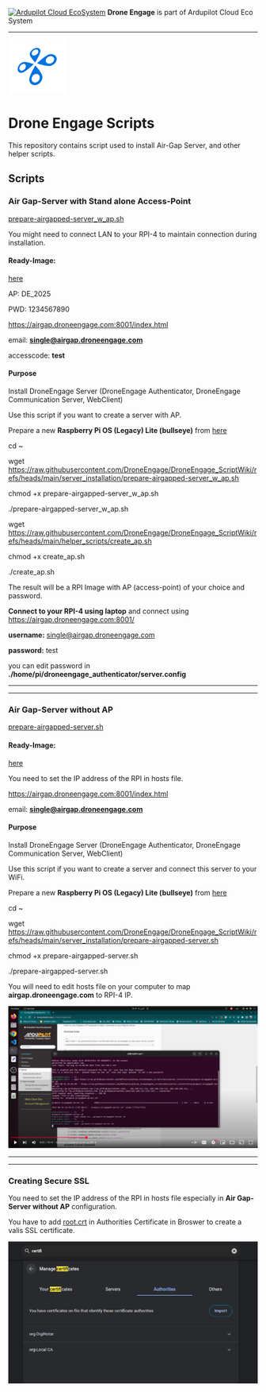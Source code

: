 
  

[![Ardupilot Cloud EcoSystem](https://cloud.ardupilot.org/_static/ardupilot_logo.png  "Ardupilot Cloud EcoSystem")](https://cloud.ardupilot.org  "Ardupilot Cloud EcoSystem") **Drone Engage** is part of Ardupilot Cloud Eco System

  

  

------------

  

  

![Drone Engage Communicator Module](https://raw.githubusercontent.com/DroneEngage/DroneEngage_ScriptWiki/main/resources/de_logo_title.png)

  

  

# Drone Engage Scripts

  

This repository contains script used to install Air-Gap Server, and other helper scripts.

  

## Scripts

  

### Air Gap-Server with Stand alone Access-Point

[prepare-airgapped-server_w_ap.sh](https://github.com/DroneEngage/DroneEngage_ScriptWiki/blob/main/server_installation/prepare-airgapped-server_w_ap.sh)

  

You might need to connect LAN to your RPI-4 to maintain connection during installation.

#### Ready-Image:

[here](https://cloud.ardupilot.org/downloads/RPI_Full_Images/airgap_server_rpi4/rpi-bulleye-standalone-airgap-server-_32G_21_feb_2025_large.img.xz)

  
  

AP: DE_2025

PWD: 1234567890

   
https://airgap.droneengage.com:8001/index.html

email: **single@airgap.droneengage.com**

accesscode: **test**

  
  
  

#### Purpose

Install DroneEngage Server (DroneEngage Authenticator, DroneEngage Communication Server, WebClient)

Use this script if you want to create a server with AP.

  

Prepare a new **Raspberry Pi OS (Legacy) Lite (bullseye)** from [here](https://downloads.raspberrypi.com/raspios_oldstable_lite_armhf/images/raspios_oldstable_lite_armhf-2024-10-28/2024-10-22-raspios-bullseye-armhf-lite.img.xz)

  

cd ~

wget https://raw.githubusercontent.com/DroneEngage/DroneEngage_ScriptWiki/refs/heads/main/server_installation/prepare-airgapped-server_w_ap.sh

chmod +x prepare-airgapped-server_w_ap.sh

./prepare-airgapped-server_w_ap.sh

wget https://raw.githubusercontent.com/DroneEngage/DroneEngage_ScriptWiki/refs/heads/main/helper_scripts/create_ap.sh

chmod +x create_ap.sh

./create_ap.sh

The result will be a RPI Image with AP (access-point) of your choice and password.

**Connect to your RPI-4 using laptop** and connect using https://airgap.droneengage.com:8001/

  

**username:** single@airgap.droneengage.com

**password:** test

  

you can edit password in **./home/pi/droneengage_authenticator/server.config**

  

-------------------------------------------------------------------------------------------------------------------------------------------------

-------------------------------------------------------------------------------------------------------------------------------------------------

  

### Air Gap-Server without AP

  

[prepare-airgapped-server.sh](https://github.com/DroneEngage/DroneEngage_ScriptWiki/blob/main/server_installation/prepare-airgapped-server.sh)

  

#### Ready-Image:

[here](https://cloud.ardupilot.org/downloads/RPI_Full_Images/airgap_server_rpi4/rpi_4_sd_card_16G_airgap_server_image.img.xz)

  
  

You need to set the IP address of the RPI in hosts file.

https://airgap.droneengage.com:8001/index.html

email: **single@airgap.droneengage.com**

  

#### Purpose

  

Install DroneEngage Server (DroneEngage Authenticator, DroneEngage Communication Server, WebClient)

Use this script if you want to create a server and connect this server to your WiFi.

  

Prepare a new **Raspberry Pi OS (Legacy) Lite (bullseye)** from [here](https://downloads.raspberrypi.com/raspios_oldstable_lite_armhf/images/raspios_oldstable_lite_armhf-2024-10-28/2024-10-22-raspios-bullseye-armhf-lite.img.xz)

  

cd ~

wget https://raw.githubusercontent.com/DroneEngage/DroneEngage_ScriptWiki/refs/heads/main/server_installation/prepare-airgapped-server.sh

chmod +x prepare-airgapped-server.sh

./prepare-airgapped-server.sh

  

You will need to edit hosts file on your computer to map **airgap.droneengage.com** to RPI-4 IP.

  

[![help to run script](https://raw.githubusercontent.com/DroneEngage/DroneEngage_ScriptWiki/refs/heads/main/resources/youtube_IsolatedServerAndruavDroneEngage.png)](https://youtu.be/R1BedRTxuuY)

-----------------------------------------------------------------------------------------------------------------------------------------------------
-----------------------------------------------------------------------------------------------------------------------------------------------------


### Creating Secure SSL
  
  
You need to set the IP address of the RPI in hosts file especially in **Air Gap-Server without AP** configuration.

You have to add [root.crt](https://github.com/DroneEngage/DroneEngage_ScriptWiki/blob/main/server_installation/root.crt) in Authorities Certificate in Broswer to create a valis SSL certificate.

  

![browser_certificate.png](https://raw.githubusercontent.com/DroneEngage/DroneEngage_ScriptWiki/refs/heads/main/resources/browser_certificate.png)
